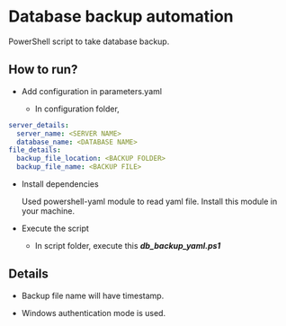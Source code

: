 # Database backup automation

PowerShell script to take database backup.

## How to run?

- Add configuration in parameters.yaml
	
	+ In configuration folder,
	
```yaml
server_details:
  server_name: <SERVER NAME>
  database_name: <DATABASE NAME>
file_details:
  backup_file_location: <BACKUP FOLDER>
  backup_file_name: <BACKUP FILE> 
```

- Install dependencies

	Used powershell-yaml module to read yaml file. Install this module in your machine.
	
- Execute the script

	+ In script folder, execute this ***db\_backup_yaml.ps1***

## Details

- Backup file name will have timestamp.

- Windows authentication mode is used.
